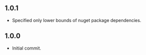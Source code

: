 ﻿## 1.0.1
 - Specified only lower bounds of nuget package dependencies.

## 1.0.0
 - Initial commit.
